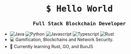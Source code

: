<h1 align="center">
        <samp> $ Hello World</b></samp>
</h1>
<h3 align="center"> 
  <samp>
      Full Stack Blockchain Developer
  </samp>
</h3>

- ![Java](https://img.shields.io/badge/Java-DC0032?style=plastic&labelColor=white)
![Python](https://img.shields.io/badge/Python-3775A9?style=plastic&labelColor=white&logo=PyPI&logoColor=3775A9)
![Javascript](https://img.shields.io/badge/Javascript-F0DB4F?style=plastic&labelColor=white&logo=javascript&logoColor=F0DB4F)
![Typescript](https://img.shields.io/badge/Typescript-007acc?style=plastic&labelColor=white&logo=typescript&logoColor=007acc)
![Rust](https://img.shields.io/badge/Rust(Learning...)-000?style=plastic&labelColor=white&logo=rust&logoColor=000)
- 💻 Gamification, Blockchains and Network Security.
- 🌱 Currently learning Rust, GO, and BunJS

<!---
Doth-J/Doth-J is a ✨ special ✨ repository because its `README.md` (this file) appears on your GitHub profile.
You can click the Preview link to take a look at your changes.
--->

